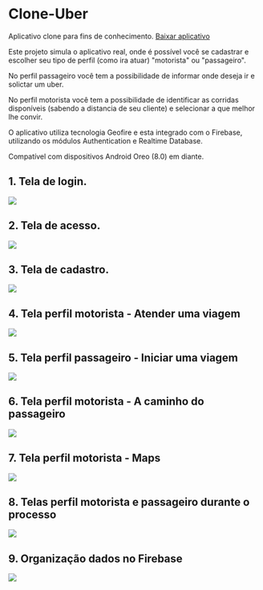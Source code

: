 # Clone-Uber

Aplicativo clone para fins de conhecimento. [Baixar aplicativo](cloneUber.apk)

Este projeto simula o aplicativo real, onde é possível você se cadastrar e escolher seu tipo de perfil (como ira atuar) "motorista" ou "passageiro".

No perfil passageiro você tem a possibilidade de informar onde deseja ir e solictar um uber.

No perfil motorista você tem a possibilidade de identificar as corridas disponíveis (sabendo a distancia de seu cliente) e selecionar a que melhor lhe convir.

O aplicativo utiliza tecnologia Geofire e esta integrado com o Firebase, utilizando os módulos Authentication e Realtime Database.

Compatível com dispositivos Android Oreo (8.0) em diante.


## 1. Tela de login.

![](app/imagens/uberLogin.png)


## 2. Tela de acesso.

![](app/imagens/uberAcesso.png)


## 3. Tela de cadastro.

![](app/imagens/uberCadastro.png)


## 4. Tela perfil motorista - Atender uma viagem

![](app/imagens/uberAtenderViagem.png)


## 5. Tela perfil passageiro - Iniciar uma viagem

![](app/imagens/uberIniciarViagem.png)


## 6. Tela perfil motorista - A caminho do passageiro

![](app/imagens/uberCaminhoPassageiro.png)


## 7. Tela perfil motorista - Maps

![](app/imagens/uberMaps.png)


## 8. Telas perfil motorista e passageiro durante o processo

![](app/imagens/uberMotoristaPassageiro.png)

## 9. Organização dados no Firebase

![](app/imagens/uberFirebase1.png)
